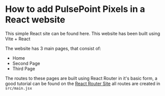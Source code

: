 # How to add PulsePoint Pixels in a React website

This simple React site can be found here. This website has been built using Vite + React

The website has 3 main pages, that consist of:

- Home
- Second Page
- Third Page

The routes to these pages are built using React Router in it's basic form, a good tutorial can be found on the [React Router Site](https://reactrouter.com/en/6.14.1/start/tutorial) all routes are created in `src/main.jsx`